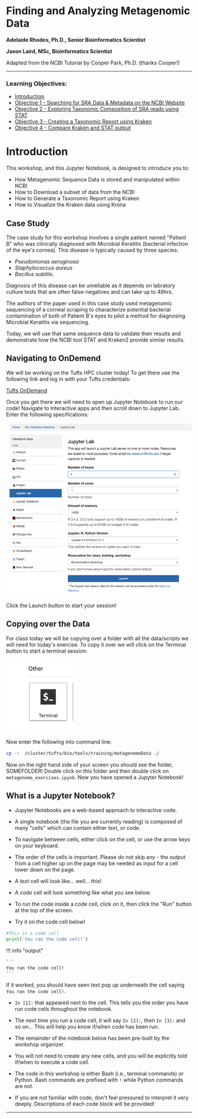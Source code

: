 # Finding and Analyzing Metagenomic Data

**Adelaide Rhodes, Ph.D., Senior Bioinformatics Scientist**

**Jason Laird, MSc, Bioinformatics Scientist**

Adapted from the NCBI Tutorial by Cooper Park, Ph.D. (thanks Cooper!)

-----

### Learning Objectives:

* [Introduction](#Introduction)
* [Objective 1 - Searching for SRA Data & Metadata on the NCBI Website](#Objective-1) 
* [Objective 2 - Exploring Taxonomic Composition of SRA reads using STAT](#Objective-2)
* [Objective 3 - Creating a Taxonomic Report using Kraken](#Objective-3)
* [Objective 4 - Compare Kraken and STAT output](#Objective-4)

# Introduction

This workshop, and this Jupyter Notebook, is designed to introduce you to:

* How Metagenomic Sequence Data is stored and manipulated within NCBI
* How to Download a subset of data from the NCBI
* How to Generate a Taxonomic Report using Kraken
* How to Visualize the Kraken data using Krona


## **Case Study**

The case study for this workshop involves a single patient named "Patient B" who was clinically diagnosed with Microbial Keratitis (bacterial infection of the eye's cornea). This disease is typically caused by three species:

- *Pseudomonas aeruginosa*
- *Staphylococcus aureus*
- *Bacillus subtilis*. 

Diagnosis of this disease can be unreliable as it depends on labratory culture tests that are often false-negatives and can take up to 48hrs. 

The authors of the paper used in this case study used metagenomic sequencing of a corneal scraping to characterize potential bacterial contamination of both of Patient B's eyes to pilot a method for diagnosing Microbial Keratitis via sequencing. 

Today, we will use that same sequence data to validate their results and demonstrate how the NCBI tool STAT and Kraken2 provide similar results.

## Navigating to OnDemend

We will be working on the Tufts HPC cluster today! To get there use the following link and log in with your Tufts credentials:

[Tufts OnDemand](https://ondemand.pax.tufts.edu/)

Once you get there we will need to open up Jupyter Notebook to run our code! Navigate to Interactive apps and then scroll down to Jupyter Lab. Enter the following specifications:

![](images/jupyterLab.png)

Click the Launch button to start your session!

## Copying over the Data

For class today we will be copying over a folder with all the data/scripts we will need for today's exercise. To copy it over we will click on the Terminal button to start a terminal session:

![](images/terminalButton.png)

Now enter the following into command line:

```bash
cp -r  /cluster/tufts/bio/tools/training/metagenomeData ./
```

Now on the right hand side of your screen you should see the folder, SOMEFOLDER! Double click on this folder and then double click on `metagenome_exercises.ipynb`. Now you have opened a Jupyter Notebook!

## What is a Jupyter Notebook?

- Jupyter Notebooks are a web-based approach to interactive code. 

- A single notebook (the file you are currently reading) is composed of many "cells" which can contain either text, or code. 

- To navigate between cells, either click on the cell, or use the arrow keys on your keyboard.

- The order of the cells is important. Please do not skip any - the output from a cell higher up on the page may be needed as input for a cell lower down on the page.

- A *text* cell will look like... well... this! 

- A *code* cell will look something like what you see below. 

- To run the code inside a code cell, click on it, then click the "Run" button at the top of the screen. 

- Try it on the code cell below!

```python
#This is a code cell
print('You ran the code cell!')
```

!!! info "output"

    ```
    You ran the code cell!
    ```


If it worked, you should have seen text pop up underneath the cell saying `You ran the code cell!`. 

* `In [1]:` that appeared next to the cell. This tells you the order you have run code cells throughout the notebook. 

* The next time you run a code cell, it will say `In [2]:`, then `In [3]:` and so on... This will help you know if/when code has been run.

* The remainder of the notebook below has been pre-built by the workshop organizer. 

* You will not need to create any new cells, and you will be explicitly told if/when to execute a code cell.

* The code in this workshop is either Bash (i.e., terminal commands) or Python. Bash commands are prefixed with `!` while Python commands are not. 

* If you are not familiar with code, don't feel pressured to interpret it very deeply. Descriptions of each code block will be provided!

----
